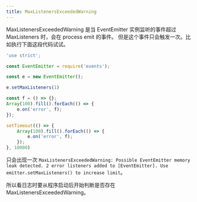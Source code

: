 ```yaml
---
title: MaxListenersExceededWarning
---
```



MaxListenersExceededWarning 是当 EventEmitter 实例监听的事件超过 MaxListeners 时，会在 process emit 的事件。
但是这个事件只会触发一次。比如执行下面这段代码试试。

```js
'use strict';

const EventEmitter = require('events');

const e = new EventEmitter();

e.setMaxListeners(1)

const f = () => {};
Array(100).fill().forEach(() => {
    e.on('error', f);
});

setTimeout(() => {
    Array(100).fill().forEach(() => {
        e.on('error', f);
    });
}, 10000)
```

只会出现一次 `MaxListenersExceededWarning: Possible EventEmitter memory leak detected. 2 error listeners added to [EventEmitter]. Use emitter.setMaxListeners() to increase limit`。

所以看日志时要从程序启动后开始判断是否存在 MaxListenersExceededWarning。
